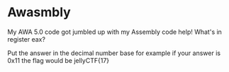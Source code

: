 # Awasmbly

My AWA 5.0 code got jumbled up with my Assembly code help! What's in register eax?

Put the answer in the decimal number base for example if your answer is 0x11 the flag would be 
jellyCTF{17}